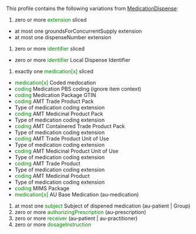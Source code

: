 This profile contains the following variations from [MedicationDispense](http://hl7.org/fhir/STU3/MedicationDispense):

1. zero or more <span style='color:green'> extension </span>  sliced
* at most one groundsForConcurrentSupply extension
* at most one dispenseNumber extension
1. zero or more <span style='color:green'> identifier </span>  sliced
* zero or more <span style='color:green'> identifier </span> Local Dispense Identifier
1. exactly one <span style='color:green'> medication[x] </span>  sliced
*  <span style='color:green'> medication[x] </span> Coded medocation
*  <span style='color:green'> coding </span> Medication PBS coding (ignore item context)
*  <span style='color:green'> coding </span> Medication Package GTIN
*  <span style='color:green'> coding </span> AMT Trade Product Pack
  *  Type of medication coding extension
*  <span style='color:green'> coding </span> AMT Medicinal Product Pack
  *  Type of medication coding extension
*  <span style='color:green'> coding </span> AMT Containered Trade Product Pack
  *  Type of medication coding extension
*  <span style='color:green'> coding </span> AMT Trade Product Unit of Use
  *  Type of medication coding extension
*  <span style='color:green'> coding </span> AMT Medicinal Product Unit of Use
  *  Type of medication coding extension
*  <span style='color:green'> coding </span> AMT Trade Product
  *  Type of medication coding extension
*  <span style='color:green'> coding </span> AMT Medicinal Product
  *  Type of medication coding extension
*  <span style='color:green'> coding </span> MIMS Package
*  <span style='color:green'> medication[x] </span> AU Base Medication (au-medication)
1. at most one <span style='color:green'> subject </span> Subject of dispened medication (au-patient \| Group)
1. zero or more <span style='color:green'> authorizingPrescription </span>  (au-prescription)
1. zero or more <span style='color:green'> receiver </span>  (au-patient \| au-practitioner)
1. zero or more <span style='color:green'> dosageInstruction </span> 